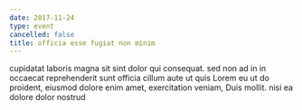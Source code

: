 ```yaml
---
date: 2017-11-24
type: event
cancelled: false
title: officia esse fugiat non minim
---
```

cupidatat laboris magna sit sint dolor qui consequat. sed non ad in in occaecat reprehenderit sunt officia cillum aute ut quis Lorem eu ut do proident, eiusmod dolore enim amet, exercitation veniam, Duis mollit. nisi ea dolore dolor nostrud